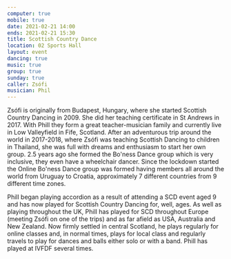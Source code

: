 ```yaml
---
computer: true
mobile: true
date: 2021-02-21 14:00
ends: 2021-02-21 15:30
title: Scottish Country Dance
location: 02 Sports Hall
layout: event
dancing: true
music: true
group: true
sunday: true
caller: Zsófi
musician: Phil
---
```

Zsófi is originally from Budapest, Hungary, where she started Scottish Country Dancing in 2009. She did her teaching certificate in St Andrews in 2017. With Phill they form a great teacher-musician family and currently live in Low Valleyfield in Fife, Scotland.
After an adventurous trip around the world in 2017-2018, where Zsófi was teaching Scottish Dancing to children in Thailand, she was full with dreams and enthusiasm to start her own group. 2.5 years ago she formed the Bo'ness Dance group which is very inclusive, they even have a wheelchair dancer. Since the lockdown started the Online Bo'ness Dance group was formed having members all around the world from Uruguay to Croatia, approximately 7 different countries from 9 different time zones. 

Phill began playing accordion as a result of attending a SCD event aged 9 and has now played for Scottish Country Dancing for, well, ages.  As well as playing throughout the UK, Phill has played for SCD throughout Europe (meeting Zsófi on one of the trips) and as far afield as USA, Australia and New Zealand.  Now firmly settled in central Scotland, he plays regularly for online classes and, in normal times, plays for local class and regularly travels to play for dances and balls either solo or with a band.  Phill has played at IVFDF several times.

